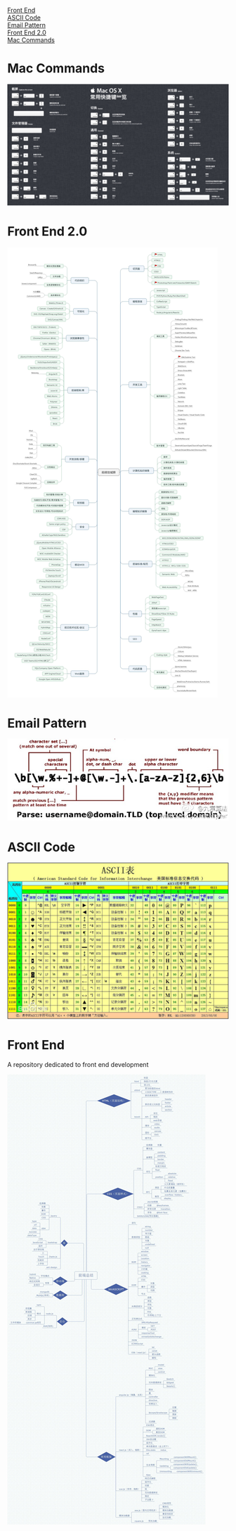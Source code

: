
<a href="#front end">Front End</a>  
<a href="#ascii code">ASCII Code</a>  
<a href="#email pattern">Email Pattern</a>  
<a href="#frontEnd">Front End 2.0</a>  
<a href="#mac">Mac Commands</a>  

<a name='mac'></a>
# Mac Commands
![mac](mac.jpg)

<a name='frontEnd'></a>
# Front End 2.0
![frontend](frontend.jpg)

<a name='email pattern'></a>
# Email Pattern
![email](eb52001djw1emf3a32oa4j20pv09macb.jpg)


<a name='ascii code'></a>
# ASCII Code
![ascii](7e3e6709c93d70cf078fe06dfcdcd100baa12b5c.jpg)



<a name='front end'></a>
# Front End
A repository dedicated to front end development

![Ladder](./ee6c55fc375d0dd5e90f39e30da2f863_r.jpg)
